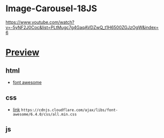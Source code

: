 # Image-Carousel-18JS
 https://www.youtube.com/watch?v=-5yNF2J0Coc&list=PLtMugc7g4GaqAVDZwQ_t1H6500ZGJzOgW&index=6

# [Preview]()

## html
- [font awesome](https://cdnjs.com/libraries/font-awesome)

## css
- [link](https://cdnjs.cloudflare.com/ajax/libs/font-awesome/6.4.0/css/all.min.css) `https://cdnjs.cloudflare.com/ajax/libs/font-awesome/6.4.0/css/all.min.css`

## js
